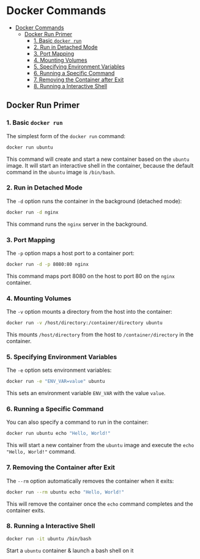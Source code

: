 # Docker Commands

- [Docker Commands](#docker-commands)
  - [Docker Run Primer](#docker-run-primer)
    - [1. Basic `docker run`](#1-basic-docker-run)
    - [2. Run in Detached Mode](#2-run-in-detached-mode)
    - [3. Port Mapping](#3-port-mapping)
    - [4. Mounting Volumes](#4-mounting-volumes)
    - [5. Specifying Environment Variables](#5-specifying-environment-variables)
    - [6. Running a Specific Command](#6-running-a-specific-command)
    - [7. Removing the Container after Exit](#7-removing-the-container-after-exit)
    - [8. Running a Interactive Shell](#8-running-a-interactive-shell)

## Docker Run Primer

### 1. Basic `docker run`

The simplest form of the `docker run` command:

```bash
docker run ubuntu
```

This command will create and start a new container based on the `ubuntu` image. It will start an interactive shell in the container, because the default command in the `ubuntu` image is `/bin/bash`.

### 2. Run in Detached Mode

The `-d` option runs the container in the background (detached mode):

```bash
docker run -d nginx
```

This command runs the `nginx` server in the background.

### 3. Port Mapping

The `-p` option maps a host port to a container port:

```bash
docker run -d -p 8080:80 nginx
```

This command maps port 8080 on the host to port 80 on the `nginx` container.

### 4. Mounting Volumes

The `-v` option mounts a directory from the host into the container:

```bash
docker run -v /host/directory:/container/directory ubuntu
```

This mounts `/host/directory` from the host to `/container/directory` in the container.

### 5. Specifying Environment Variables

The `-e` option sets environment variables:

```bash
docker run -e "ENV_VAR=value" ubuntu
```

This sets an environment variable `ENV_VAR` with the value `value`.

### 6. Running a Specific Command

You can also specify a command to run in the container:

```bash
docker run ubuntu echo "Hello, World!"
```

This will start a new container from the `ubuntu` image and execute the `echo "Hello, World!"` command.

### 7. Removing the Container after Exit

The `--rm` option automatically removes the container when it exits:

```bash
docker run --rm ubuntu echo "Hello, World!"
```

This will remove the container once the `echo` command completes and the container exits.

### 8. Running a Interactive Shell

```bash
docker run -it ubuntu /bin/bash
```

Start a `ubuntu` container & launch a bash shell on it
